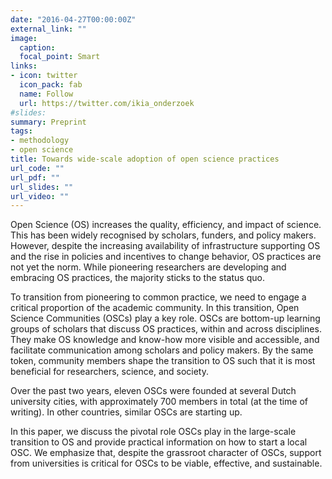 ```yaml
---
date: "2016-04-27T00:00:00Z"
external_link: ""
image:
  caption: 
  focal_point: Smart
links:
- icon: twitter
  icon_pack: fab
  name: Follow
  url: https://twitter.com/ikia_onderzoek
#slides: 
summary: Preprint
tags:
- methodology
- open science
title: Towards wide-scale adoption of open science practices
url_code: ""
url_pdf: ""
url_slides: ""
url_video: ""
---
```


Open Science (OS) increases the quality, efficiency, and impact of science. This has been widely recognised by scholars, funders, and policy makers. However, despite the increasing availability of infrastructure supporting OS and the rise in policies and incentives to change behavior, OS practices are not yet the norm. While pioneering researchers are developing and embracing OS practices, the majority sticks to the status quo. 

To transition from pioneering to common practice, we need to engage a critical proportion of the academic community. In this transition, Open Science Communities (OSCs) play a key role. OSCs are bottom-up learning groups of scholars that discuss OS practices, within and across disciplines. They make OS knowledge and know-how more visible and accessible, and facilitate communication among scholars and policy makers. By the same token, community members shape the transition to OS such that it is most beneficial for researchers, science, and society. 

Over the past two years, eleven OSCs were founded at several Dutch university cities, with approximately 700 members in total (at the time of writing). In other countries, similar OSCs are starting up. 

In this paper, we discuss the pivotal role OSCs play in the large-scale transition to OS and provide practical information on how to start a local OSC. We emphasize that, despite the grassroot character of OSCs, support from universities is critical for OSCs to be viable, effective, and sustainable.
